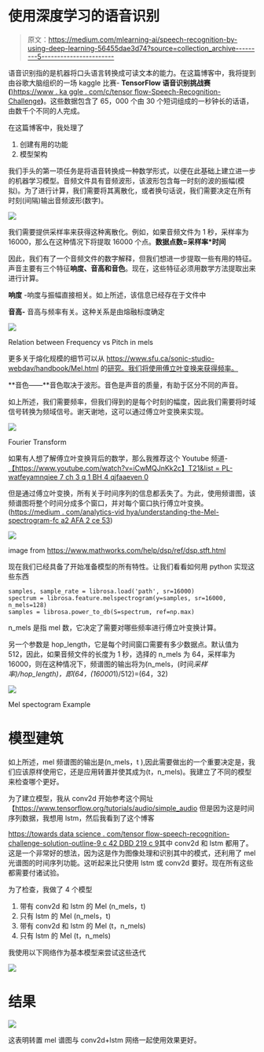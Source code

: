 # 使用深度学习的语音识别

> 原文：<https://medium.com/mlearning-ai/speech-recognition-by-using-deep-learning-56455dae3d74?source=collection_archive---------5----------------------->

语音识别指的是机器将口头语言转换成可读文本的能力。在这篇博客中，我将提到由谷歌大脑组织的一场 kaggle 比赛- **TensorFlow 语音识别挑战赛(**[)https://www . ka ggle . com/c/tensor flow-Speech-Recognition-Challenge](https://www.kaggle.com/c/tensorflow-speech-recognition-challenge)**)**。这些数据包含了 65，000 个由 30 个短词组成的一秒钟长的话语，由数千个不同的人完成。

在这篇博客中，我处理了

1.  创建有用的功能
2.  模型架构

我们手头的第一项任务是将语音转换成一种数学形式，以便在此基础上建立进一步的机器学习模型。音频文件具有音频波形，该波形包含每一时刻的波的振幅(模拟)。为了进行计算，我们需要将其离散化，或者换句话说，我们需要决定在所有时刻(间隔)输出音频波形(数字)。

![](img/36b97d844290cebe51a467b451f9f961.png)

我们需要提供采样率来获得这种离散化。例如，如果音频文件为 1 秒，采样率为 16000，那么在这种情况下将提取 16000 个点。**数据点数=采样率*时间**

因此，我们有了一个音频文件的数字解释，但我们想进一步提取一些有用的特征。声音主要有三个特征**响度、音高和音色**。现在，这些特征必须用数学方法提取出来进行计算。

**响度** -响度与振幅直接相关。如上所述，该信息已经存在于文件中

**音高-** 音高与频率有关。这种关系是由熔融标度确定

![](img/b9249fd5a899c479d2986f83670c5d24.png)

Relation between Frequency vs Pitch in mels

更多关于熔化规模的细节可以从 https://www.sfu.ca/sonic-studio-webdav/handbook/Mel.html 的[研究。我们将使用傅立叶变换来获得频率。](https://www.sfu.ca/sonic-studio-webdav/handbook/Mel.html)

**音色——**音色取决于波形。音色是声音的质量，有助于区分不同的声音。

如上所述，我们需要频率，但我们得到的是每个时刻的幅度，因此我们需要将时域信号转换为频域信号。谢天谢地，这可以通过傅立叶变换来实现。

![](img/20757624bd13dbed009ae5e0af8c63df.png)

Fourier Transform

如果有人想了解傅立叶变换背后的数学，那么我推荐这个 Youtube 频道-[【https://www.youtube.com/watch?v=iCwMQJnKk2c】T21&list = PL-watfeyamnqiee 7 ch 3 q 1 BH 4 qjfaaeven 0](https://www.youtube.com/watch?v=iCwMQJnKk2c&list=PL-wATfeyAMNqIee7cH3q1bh4QJFAaeNv0)

但是通过傅立叶变换，所有关于时间序列的信息都丢失了。为此，使用频谱图，该频谱图将整个时间分成多个窗口，并对每个窗口执行傅立叶变换。([https://medium . com/analytics-vid hya/understanding-the-Mel-spectrogram-fc a2 AFA 2 ce 53](/analytics-vidhya/understanding-the-mel-spectrogram-fca2afa2ce53))

![](img/670a625ed531885820d9cb5b424996e6.png)

image from https://www.mathworks.com/help/dsp/ref/dsp.stft.html

现在我们已经具备了开始准备模型的所有特性。让我们看看如何用 python 实现这些东西

```
samples, sample_rate = librosa.load('path', sr=16000)
spectrum = librosa.feature.melspectrogram(y=samples, sr=16000, n_mels=128)
samples = librosa.power_to_db(S=spectrum, ref=np.max)
```

n_mels 是指 mel 数，它决定了需要对哪些频率进行傅立叶变换计算。

另一个参数是 hop_length，它是每个时间窗口需要有多少数据点。默认值为 512，因此，如果音频文件的长度为 1 秒，选择的 n_mels 为 64，采样率为 16000，则在这种情况下，频谱图的输出将为(n_mels，(时间*采样率)/hop_length)，即(64，(16000*1)/512)=(64，32)

![](img/114b5d9bae32464dfad38601eecc1157.png)

Mel spectogram Example

# **模型建筑**

如上所述，mel 频谱图的输出是(n_mels，t ),因此需要做出的一个重要决定是，我们应该原样使用它，还是应用转置并使其成为(t，n_mels)。我建立了不同的模型来检查哪个更好。

为了建立模型，我从 conv2d 开始参考这个网址【https://www.tensorflow.org/tutorials/audio/simple_audio 但是因为这是时间序列数据，我想用 lstm，然后我看到了这个博客

[https://towards data science . com/tensor flow-speech-recognition-challenge-solution-outline-9 c 42 DBD 219 c 9](https://towardsdatascience.com/tensorflow-speech-recognition-challenge-solution-outline-9c42dbd219c9)其中 conv2d 和 lstm 都用了。这是一个非常好的想法，因为这是作为图像处理和识别其中的模式，还利用了 mel 光谱图的时间序列功能。这听起来比只使用 lstm 或 conv2d 要好。现在所有这些都需要付诸试验。

为了检查，我做了 4 个模型

1.  带有 conv2d 和 lstm 的 Mel (n_mels，t)
2.  只有 lstm 的 Mel (n_mels，t)
3.  带有 conv2d 和 lstm 的 Mel (t，n_mels)
4.  只有 lstm 的 Mel (t，n_mels)

我使用以下网络作为基本模型来尝试这些迭代

![](img/5642beea67f2fb7eb9ef424ea21d3a0a.png)

# **结果**

![](img/aef5ae53e8512d7e9712bf71b585410e.png)

这表明转置 mel 谱图与 conv2d+lstm 网络一起使用效果更好。